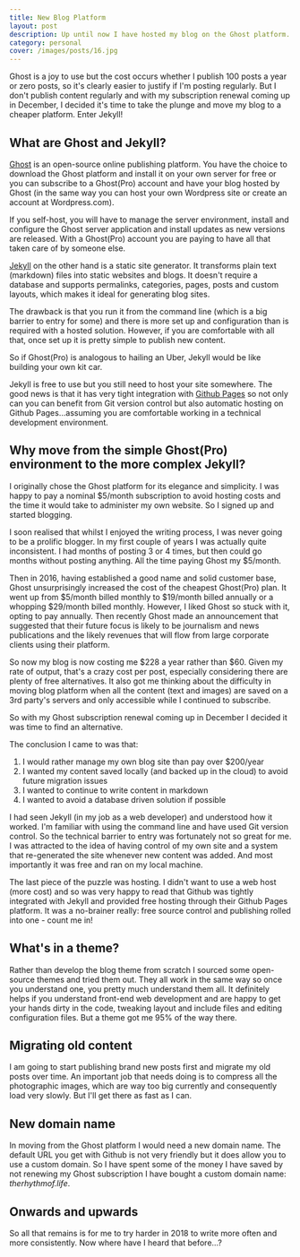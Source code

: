 ```yaml
---
title: New Blog Platform
layout: post
description: Up until now I have hosted my blog on the Ghost platform. I paid an annual subscription to use their service to avoid having to install and manage a blog platform myself
category: personal
cover: /images/posts/16.jpg
---
```


Ghost is a joy to use but the cost occurs whether I publish 100 posts a year or zero posts, so it's clearly easier to justify if I'm posting regularly. But I don't publish content regularly and with my subscription renewal coming up in December, I decided it's time to take the plunge and move my blog to a cheaper platform. Enter Jekyll!


## What are Ghost and Jekyll?

[Ghost](https://ghost.org) is an open-source online publishing platform. You have the choice to download the Ghost platform and install it on your own server for free or you can subscribe to a Ghost(Pro) account and have your blog hosted by Ghost (in the same way you can host your own Wordpress site or create an account at Wordpress.com).

If you self-host, you will have to manage the server environment, install and configure the Ghost server application and install updates as new versions are released. With a Ghost(Pro) account you are paying to have all that taken care of by someone else.

[Jekyll](https://jekyllrb.com/) on the other hand is a static site generator. It transforms plain text (markdown) files into static websites and blogs. It doesn't require a database and supports permalinks, categories, pages, posts and custom layouts, which makes it ideal for generating blog sites.

The drawback is that you run it from the command line (which is a big barrier to entry for some) and there is more set up and configuration than is required with a hosted solution. However, if you are comfortable with all that, once set up it is pretty simple to publish new content.

So if Ghost(Pro) is analogous to hailing an Uber, Jekyll would be like building your own kit car.

Jekyll is free to use but you still need to host your site somewhere. The good news is that it has very tight integration with [Github Pages](https://pages.github.com) so not only can you can benefit from Git version control but also automatic hosting on Github Pages...assuming you are comfortable working in a technical development environment.

## Why move from the simple Ghost(Pro) environment to the more complex Jekyll?

I originally chose the Ghost platform for its elegance and simplicity. I was happy to pay a nominal $5/month subscription to avoid hosting costs and the time it would take to administer my own website. So I signed up and started blogging.

I soon realised that whilst I enjoyed the writing process, I was never going to be a prolific blogger. In my first couple of years I was actually quite inconsistent. I had months of posting 3 or 4 times, but then could go months without posting anything. All the time paying Ghost my $5/month.

Then in 2016, having established a good name and solid customer base, Ghost unsurprisingly increased the cost of the cheapest Ghost(Pro) plan. It went up from $5/month billed monthly to $19/month billed annually or a whopping $29/month billed monthly. However, I liked Ghost so stuck with it, opting to pay annually. Then recently Ghost made an announcement that suggested that their future focus is likely to be journalism and news publications and the likely revenues that will flow from large corporate clients using their platform.

So now my blog is now costing me $228 a year rather than $60. Given my rate of output, that's a crazy cost per post, especially considering there are plenty of free alternatives. It also got me thinking about the difficulty in moving blog platform when all the content (text and images) are saved on a 3rd party's servers and only accessible while I continued to subscribe.

So with my Ghost subscription renewal coming up in December I decided it was time to find an alternative.

The conclusion I came to was that:

1. I would rather manage my own blog site than pay over $200/year
2. I wanted my content saved locally (and backed up in the cloud) to avoid future migration issues
3. I wanted to continue to write content in markdown
4. I wanted to avoid a database driven solution if possible

I had seen Jekyll (in my job as a web developer) and understood how it worked. I'm familiar with using the command line and have used Git version control. So the technical barrier to entry was fortunately not so great for me. I was attracted to the idea of having control of my own site and a system that re-generated the site whenever new content was added. And most importantly it was free and ran on my local machine.

The last piece of the puzzle was hosting. I didn't want to use a web host (more cost) and so was very happy to read that Github was tightly integrated with Jekyll and provided free hosting through their Github Pages platform. It was a no-brainer really: free source control and publishing rolled into one - count me in!

## What's in a theme?

Rather than develop the blog theme from scratch I sourced some open-source themes and tried them out. They all work in the same way so once you understand one, you pretty much understand them all. It definitely helps if you understand front-end web development and are happy to get your hands dirty in the code, tweaking layout and include files and editing configuration files. But a theme got me 95% of the way there.

## Migrating old content

I am going to start publishing brand new posts first and migrate my old posts over time. An important job that needs doing is to compress all the photographic images, which are way too big currently and consequently load very slowly. But I'll get there as fast as I can.

## New domain name

In moving from the Ghost platform I would need a new domain name. The default URL you get with Github is not very friendly but it does allow you to use a custom domain. So I have spent some of the money I have saved by not renewing my Ghost subscription I have bought a custom domain name: _therhythmof.life_.

## Onwards and upwards

So all that remains is for me to try harder in 2018 to write more often and more consistently. Now where have I heard that before...? 